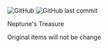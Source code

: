 ![GitHub](https://img.shields.io/github/license/Vitor-Fazoli/MagicTridents) <img alt="GitHub last commit" src="https://img.shields.io/github/last-commit/Vitor-Fazoli/MagicTridents">

Neptune's Treasure


Original items will not be change
